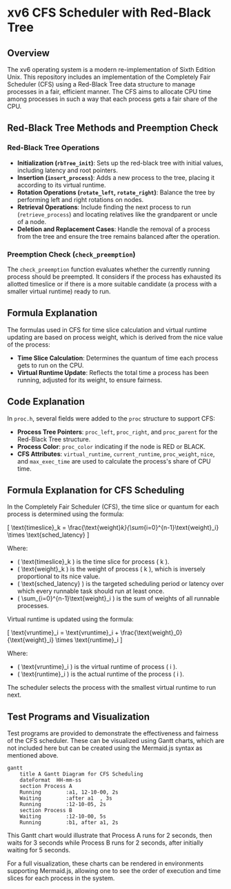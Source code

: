 # xv6 CFS Scheduler with Red-Black Tree

## Overview

The xv6 operating system is a modern re-implementation of Sixth Edition Unix. This repository includes an implementation of the Completely Fair Scheduler (CFS) using a Red-Black Tree data structure to manage processes in a fair, efficient manner. The CFS aims to allocate CPU time among processes in such a way that each process gets a fair share of the CPU.

## Red-Black Tree Methods and Preemption Check

### Red-Black Tree Operations

- **Initialization (`rbTree_init`)**: Sets up the red-black tree with initial values, including latency and root pointers.
- **Insertion (`insert_process`)**: Adds a new process to the tree, placing it according to its virtual runtime.
- **Rotation Operations (`rotate_left`, `rotate_right`)**: Balance the tree by performing left and right rotations on nodes.
- **Retrieval Operations**: Include finding the next process to run (`retrieve_process`) and locating relatives like the grandparent or uncle of a node.
- **Deletion and Replacement Cases**: Handle the removal of a process from the tree and ensure the tree remains balanced after the operation.

### Preemption Check (`check_preemption`)

The `check_preemption` function evaluates whether the currently running process should be preempted. It considers if the process has exhausted its allotted timeslice or if there is a more suitable candidate (a process with a smaller virtual runtime) ready to run.

## Formula Explanation

The formulas used in CFS for time slice calculation and virtual runtime updating are based on process weight, which is derived from the nice value of the process:

- **Time Slice Calculation**: Determines the quantum of time each process gets to run on the CPU.
- **Virtual Runtime Update**: Reflects the total time a process has been running, adjusted for its weight, to ensure fairness.

## Code Explanation

In `proc.h`, several fields were added to the `proc` structure to support CFS:

- **Process Tree Pointers**: `proc_left`, `proc_right`, and `proc_parent` for the Red-Black Tree structure.
- **Process Color**: `proc_color` indicating if the node is RED or BLACK.
- **CFS Attributes**: `virtual_runtime`, `current_runtime`, `proc_weight`, `nice`, and `max_exec_time` are used to calculate the process's share of CPU time.

## Formula Explanation for CFS Scheduling

In the Completely Fair Scheduler (CFS), the time slice or quantum for each process is determined using the formula:

\[ \text{timeslice}_k = \frac{\text{weight}_k}{\sum_{i=0}^{n-1}\text{weight}_i} \times \text{sched\_latency} \]

Where:
- \( \text{timeslice}_k \) is the time slice for process \( k \).
- \( \text{weight}_k \) is the weight of process \( k \), which is inversely proportional to its nice value.
- \( \text{sched\_latency} \) is the targeted scheduling period or latency over which every runnable task should run at least once.
- \( \sum_{i=0}^{n-1}\text{weight}_i \) is the sum of weights of all runnable processes.

Virtual runtime is updated using the formula:

\[ \text{vruntime}_i = \text{vruntime}_i + \frac{\text{weight}_0}{\text{weight}_i} \times \text{runtime}_i \]

Where:
- \( \text{vruntime}_i \) is the virtual runtime of process \( i \).
- \( \text{runtime}_i \) is the actual runtime of the process \( i \).

The scheduler selects the process with the smallest virtual runtime to run next.

## Test Programs and Visualization

Test programs are provided to demonstrate the effectiveness and fairness of the CFS scheduler. These can be visualized using Gantt charts, which are not included here but can be created using the Mermaid.js syntax as mentioned above.

```mermaid
gantt
    title A Gantt Diagram for CFS Scheduling
    dateFormat  HH-mm-ss
    section Process A
    Running        :a1, 12-10-00, 2s
    Waiting        :after a1  , 3s
    Running        :12-10-05, 2s
    section Process B
    Waiting        :12-10-00, 5s
    Running        :b1, after a1, 2s
```

This Gantt chart would illustrate that Process A runs for 2 seconds, then waits for 3 seconds while Process B runs for 2 seconds, after initially waiting for 5 seconds.

For a full visualization, these charts can be rendered in environments supporting Mermaid.js, allowing one to see the order of execution and time slices for each process in the system.

